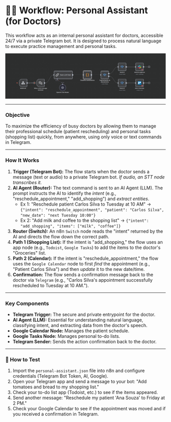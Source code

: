 # 🧑‍⚕️ Workflow: Personal Assistant (for Doctors)

This workflow acts as an internal personal assistant for doctors, accessible 24/7 via a private Telegram bot. It is designed to process natural language to execute practice management and personal tasks.

![Workflow Preview](./flow-preview.png)

---

### Objective

To maximize the efficiency of busy doctors by allowing them to manage their professional schedule (patient rescheduling) and personal tasks (shopping list) quickly, from anywhere, using only voice or text commands in Telegram.

---

### How It Works

1.  **Trigger (Telegram Bot):** The flow starts when the doctor sends a message (text or audio) to a private Telegram bot. *If audio, an STT node transcribes it.*
2.  **AI Agent (Router):** The text command is sent to an AI Agent (LLM). The prompt instructs the AI to identify the *intent* (e.g., "reschedule_appointment," "add_shopping") and *extract entities*.
    * Ex 1: "Reschedule patient Carlos Silva to Tuesday at 10 AM" -> `{"intent": "reschedule_appointment", "patient": "Carlos Silva", "new_date": "next Tuesday 10:00"}`
    * Ex 2: "Add milk and coffee to the shopping list" -> `{"intent": "add_shopping", "items": ["milk", "coffee"]}`
3.  **Router (Switch):** An n8n `Switch` node reads the "intent" returned by the AI and directs the flow down the correct path.
4.  **Path 1 (Shopping List):** If the intent is "add_shopping," the flow uses an app node (e.g., `Todoist`, `Google Tasks`) to add the items to the doctor's "Groceries" list.
5.  **Path 2 (Calendar):** If the intent is "reschedule_appointment," the flow uses the `Google Calendar` node to first *find* the appointment (e.g., "Patient Carlos Silva") and then *update* it to the new date/time.
6.  **Confirmation:** The flow sends a confirmation message back to the doctor via `Telegram` (e.g., "Carlos Silva's appointment successfully rescheduled to Tuesday at 10 AM.").

---

### Key Components

* **Telegram Trigger:** The secure and private entrypoint for the doctor.
* **AI Agent (LLM):** Essential for understanding natural language, classifying intent, and extracting data from the doctor's speech.
* **Google Calendar Node:** Manages the patient schedule.
* **Google Tasks Node:** Manages personal to-do lists.
* **Telegram Sender:** Sends the action confirmation back to the doctor.

---

### 🚀 How to Test

1.  Import the `personal-assistant.json` file into n8n and configure credentials (Telegram Bot Token, AI, Google).
2.  Open your Telegram app and send a message to your bot: "Add tomatoes and bread to my shopping list."
3.  Check your to-do list app (Todoist, etc.) to see if the items appeared.
4.  Send another message: "Reschedule my patient 'Ana Souza' to Friday at 2 PM."
5.  Check your Google Calendar to see if the appointment was moved and if you received a confirmation in Telegram.